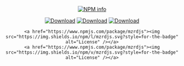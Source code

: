 <div align="center">
<p>
   <a href="https://nodei.co/npm/mzrdjs/"><img src="https://nodei.co/npm/mzrdjs.png?downloads=true&stars=true" alt="NPM info" /></a>
 </p>
<p>
    <a href="https://www.npmjs.com/package/mzrdjs"><img src="https://img.shields.io/npm/dt/mzrdjs.svg?style=for-the-badge" alt="Download" /></a>
    <a href="https://www.npmjs.com/package/mzrdjs"><img src="https://img.shields.io/npm/dm/mzrdjs.svg?style=for-the-badge" alt="Download" /></a>
    <a href="https://www.npmjs.com/package/mzrdjs"><img src="https://img.shields.io/npm/dw/mzrdjs.svg?style=for-the-badge" alt="Download" /></a>
   
    <a href="https://www.npmjs.com/package/mzrdjs"><img src="https://img.shields.io/npm/l/mzrdjs.svg?style=for-the-badge" alt="License" /></a>
    <a href="https://www.npmjs.com/package/mzrdjs"><img src="https://img.shields.io/npm/v/mzrdjs.svg?style=for-the-badge" alt="License" /></a>
 </p>
</div>
